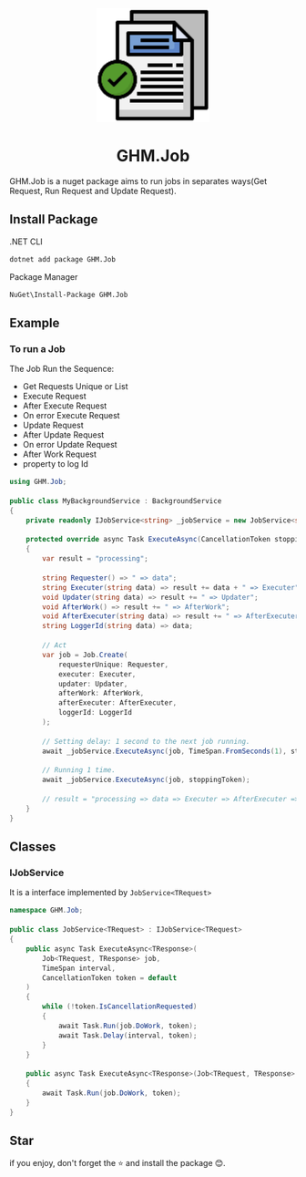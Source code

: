 <p align="center">
<img src="logo.png" alt="logo" width="200px"/>
</p>

<h1 align="center"> GHM.Job </h1>

GHM.Job is a nuget package aims to run jobs in separates ways(Get Request, Run Request and Update Request).

## Install Package

.NET CLI

```sh
dotnet add package GHM.Job
```

Package Manager

```sh
NuGet\Install-Package GHM.Job
```

## Example

### To run a Job

The Job Run the Sequence:

- Get Requests Unique or List
- Execute Request
- After Execute Request
- On error Execute Request
- Update Request
- After Update Request
- On error Update Request
- After Work Request
- property to log Id

```csharp
using GHM.Job;

public class MyBackgroundService : BackgroundService
{
    private readonly IJobService<string> _jobService = new JobService<string>();

    protected override async Task ExecuteAsync(CancellationToken stoppingToken)
    {
        var result = "processing";

        string Requester() => " => data";
        string Executer(string data) => result += data + " => Executer";
        void Updater(string data) => result += " => Updater";
        void AfterWork() => result += " => AfterWork";
        void AfterExecuter(string data) => result += " => AfterExecuter";
        string LoggerId(string data) => data;

        // Act
        var job = Job.Create(
            requesterUnique: Requester,
            executer: Executer,
            updater: Updater,
            afterWork: AfterWork,
            afterExecuter: AfterExecuter,
            loggerId: LoggerId
        );

        // Setting delay: 1 second to the next job running.
        await _jobService.ExecuteAsync(job, TimeSpan.FromSeconds(1), stoppingToken);

        // Running 1 time.
        await _jobService.ExecuteAsync(job, stoppingToken);

        // result = "processing => data => Executer => AfterExecuter => Updater => AfterWork"
    }
}
```

## Classes

### IJobService

It is a interface implemented by `JobService<TRequest>`

```csharp
namespace GHM.Job;

public class JobService<TRequest> : IJobService<TRequest>
{
    public async Task ExecuteAsync<TResponse>(
        Job<TRequest, TResponse> job,
        TimeSpan interval,
        CancellationToken token = default
    )
    {
        while (!token.IsCancellationRequested)
        {
            await Task.Run(job.DoWork, token);
            await Task.Delay(interval, token);
        }
    }

    public async Task ExecuteAsync<TResponse>(Job<TRequest, TResponse> job, CancellationToken token = default)
    {
        await Task.Run(job.DoWork, token);
    }
}
```

## Star

if you enjoy, don't forget the ⭐ and install the package 😊.
